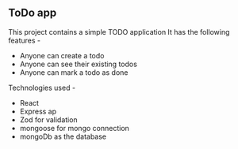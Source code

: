 ## ToDo app
 This project  contains a simple TODO application
 It has the following features - 

- Anyone can create a todo
- Anyone can see their existing todos
- Anyone can mark a todo as done

Technologies used - 
- React 
- Express ap
- Zod for validation
- mongoose for mongo connection
- mongoDb as the database
